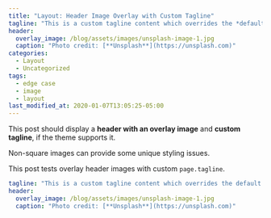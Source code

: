 ```yaml
---
title: "Layout: Header Image Overlay with Custom Tagline"
tagline: "This is a custom tagline content which overrides the *default* page excerpt."
header:
  overlay_image: /blog/assets/images/unsplash-image-1.jpg
  caption: "Photo credit: [**Unsplash**](https://unsplash.com)"
categories:
  - Layout
  - Uncategorized
tags:
  - edge case
  - image
  - layout
last_modified_at: 2020-01-07T13:05:25-05:00
---
```


This post should display a **header with an overlay image** and **custom tagline**, if the theme supports it.

Non-square images can provide some unique styling issues.

This post tests overlay header images with custom `page.tagline`.

```yaml
tagline: "This is a custom tagline content which overrides the default page excerpt."
header:
  overlay_image: /blog/assets/images/unsplash-image-1.jpg
  caption: "Photo credit: [**Unsplash**](https://unsplash.com)"
```
